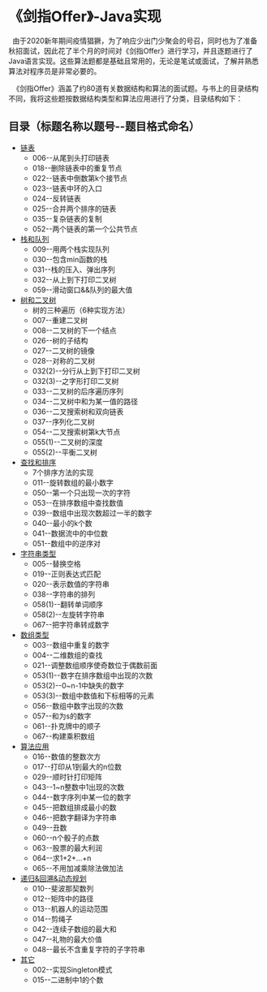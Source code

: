 《剑指Offer》-Java实现
===========================

&nbsp;&nbsp;由于2020新年期间疫情猖獗，为了响应少出门少聚会的号召，同时也为了准备秋招面试，因此花了半个月的时间对《剑指Offer》进行学习，并且逐题进行了Java语言实现。这些算法题都是基础且常用的，无论是笔试或面试，了解并熟悉算法对程序员是非常必要的。



&nbsp;&nbsp;《剑指Offer》涵盖了约80道有关数据结构和算法的面试题。与书上的目录结构不同，我将这些题按数据结构类型和算法应用进行了分类，目录结构如下：


## 目录（标题名称以题号--题目格式命名）
* [链表](/src/Linklist_Question)
    * 006--从尾到头打印链表
    * 018--删除链表中的重复节点
    * 022--链表中倒数第k个接节点
    * 023--链表中环的入口
    * 024--反转链表
    * 025--合并两个排序的链表    
    * 035--复杂链表的复制
    * 052--两个链表的第一个公共节点
* [栈和队列](/src/StackQueue_Question)
    * 009--用两个栈实现队列
    * 030--包含min函数的栈
    * 031--栈的压入、弹出序列
    * 032--从上到下打印二叉树
    * 059--滑动窗口&&队列的最大值
* [树和二叉树](/src/Tree_Question)
    * 树的三种遍历（6种实现方法）
    * 007--重建二叉树
    * 008--二叉树的下一个结点
    * 026--树的子结构
    * 027--二叉树的镜像
    * 028--对称的二叉树
    * 032(2)--分行从上到下打印二叉树
    * 032(3)--之字形打印二叉树
    * 033--二叉树的后序遍历序列
    * 034--二叉树中和为某一值的路径
    * 036--二叉搜索树和双向链表
    * 037--序列化二叉树
    * 054--二叉搜索树第k大节点
    * 055(1)--二叉树的深度
    * 055(2)--平衡二叉树
* [查找和排序](/src/Search_Sort_Question)
    * 7个排序方法的实现
    * 011--旋转数组的最小数字
    * 050--第一个只出现一次的字符
    * 053--在排序数组中查找数值
    * 039--数组中出现次数超过一半的数字
    * 040--最小的k个数
    * 041--数据流中的中位数
    * 051--数组中的逆序对
* [字符串类型](/src/String_Question)
    * 005--替换空格
    * 019--正则表达式匹配
    * 020--表示数值的字符串
    * 038--字符串的排列
    * 058(1)--翻转单词顺序
    * 058(2)--左旋转字符串
    * 067--把字符串转成数字
* [数组类型](/src/Array_Question)
    * 003--数组中重复的数字
    * 004--二维数组的查找
    * 021--调整数组顺序使奇数位于偶数前面
    * 053(1)--数字在排序数组中出现的次数
    * 053(2)--0~n-1中缺失的数字
    * 053(3)--数组中数值和下标相等的元素
    * 056--数组中数字出现的次数
    * 057--和为s的数字
    * 061--扑克牌中的顺子
    * 067--构建乘积数组
* [算法应用](/src/Alg_Question)
    * 016--数值的整数次方
    * 017--打印从1到最大的n位数
    * 029--顺时针打印矩阵
    * 043--1\~n整数中1出现的次数
    * 044--数字序列中某一位的数字
    * 045--把数组排成最小的数
    * 046--把数字翻译为字符串
    * 049--丑数
    * 060--n个骰子的点数
    * 063--股票的最大利润
    * 064--求1+2+...+n
    * 065--不用加减乘除法做加法
* [递归&回溯&动态规划](/src/Dp_Question)
    * 010--斐波那契数列
    * 012--矩阵中的路径
    * 013--机器人的运动范围
    * 014--剪绳子
    * 042--连续子数组的最大和
    * 047--礼物的最大价值
    * 048--最长不含重复字符的子字符串
* [其它](/src/Else_Question)
   * 002--实现Singleton模式
   * 015--二进制中1的个数
    
    
    
    
    
    
    
   
    
    
    
    
    
    

